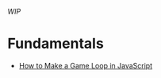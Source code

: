 _WIP_

# Fundamentals
- [How to Make a Game Loop in JavaScript](https://www.sitepoint.com/quick-tip-game-loop-in-javascript/)
